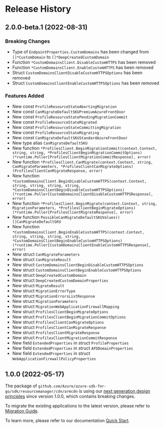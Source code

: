 # Release History

## 2.0.0-beta.1 (2022-08-31)
### Breaking Changes

- Type of `EndpointProperties.CustomDomains` has been changed from `[]*CustomDomain` to `[]*DeepCreatedCustomDomain`
- Function `*CustomDomainsClient.DisableCustomHTTPS` has been removed
- Function `*CustomDomainsClient.EnableCustomHTTPS` has been removed
- Struct `CustomDomainsClientDisableCustomHTTPSOptions` has been removed
- Struct `CustomDomainsClientEnableCustomHTTPSOptions` has been removed

### Features Added

- New const `ProfileResourceStateAbortingMigration`
- New const `CanMigrateDefaultSKUPremiumAzureFrontDoor`
- New const `ProfileResourceStatePendingMigrationCommit`
- New const `ProfileResourceStateMigrated`
- New const `ProfileResourceStateCommittingMigration`
- New const `ProfileResourceStateMigrating`
- New const `CanMigrateDefaultSKUStandardAzureFrontDoor`
- New type alias `CanMigrateDefaultSKU`
- New function `*ProfilesClient.BeginMigrationCommit(context.Context, string, string, *ProfilesClientBeginMigrationCommitOptions) (*runtime.Poller[ProfilesClientMigrationCommitResponse], error)`
- New function `*ProfilesClient.CanMigrate(context.Context, string, CanMigrateParameters, *ProfilesClientCanMigrateOptions) (ProfilesClientCanMigrateResponse, error)`
- New function `*CustomDomainsClient.BeginDisableCustomHTTPS(context.Context, string, string, string, string, *CustomDomainsClientBeginDisableCustomHTTPSOptions) (*runtime.Poller[CustomDomainsClientDisableCustomHTTPSResponse], error)`
- New function `*ProfilesClient.BeginMigrate(context.Context, string, MigrationParameters, *ProfilesClientBeginMigrateOptions) (*runtime.Poller[ProfilesClientMigrateResponse], error)`
- New function `PossibleCanMigrateDefaultSKUValues() []CanMigrateDefaultSKU`
- New function `*CustomDomainsClient.BeginEnableCustomHTTPS(context.Context, string, string, string, string, *CustomDomainsClientBeginEnableCustomHTTPSOptions) (*runtime.Poller[CustomDomainsClientEnableCustomHTTPSResponse], error)`
- New struct `CanMigrateParameters`
- New struct `CanMigrateResult`
- New struct `CustomDomainsClientBeginDisableCustomHTTPSOptions`
- New struct `CustomDomainsClientBeginEnableCustomHTTPSOptions`
- New struct `DeepCreatedCustomDomain`
- New struct `DeepCreatedCustomDomainProperties`
- New struct `MigrateResult`
- New struct `MigrationErrorType`
- New struct `MigrationErrorsListResponse`
- New struct `MigrationParameters`
- New struct `MigrationWebApplicationFirewallMapping`
- New struct `ProfilesClientBeginMigrateOptions`
- New struct `ProfilesClientBeginMigrationCommitOptions`
- New struct `ProfilesClientCanMigrateOptions`
- New struct `ProfilesClientCanMigrateResponse`
- New struct `ProfilesClientMigrateResponse`
- New struct `ProfilesClientMigrationCommitResponse`
- New field `ExtendedProperties` in struct `ProfileProperties`
- New field `ExtendedProperties` in struct `AFDDomainProperties`
- New field `ExtendedProperties` in struct `WebApplicationFirewallPolicyProperties`


## 1.0.0 (2022-05-17)

The package of `github.com/Azure/azure-sdk-for-go/sdk/resourcemanager/cdn/armcdn` is using our [next generation design principles](https://azure.github.io/azure-sdk/general_introduction.html) since version 1.0.0, which contains breaking changes.

To migrate the existing applications to the latest version, please refer to [Migration Guide](https://aka.ms/azsdk/go/mgmt/migration).

To learn more, please refer to our documentation [Quick Start](https://aka.ms/azsdk/go/mgmt).